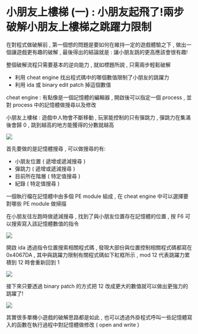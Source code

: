 # 小朋友上樓梯 (一) : 小朋友起飛了!兩步破解小朋友上樓梯之跳躍力限制

在對程式做破解前 , 第一個想的問題是要如何在維持一定的遊戲體驗之下 , 做出一個讓遊戲更有趣的破解 , 最後得出的結論就是 : 讓小朋友跳的更高應該會很有趣!

整個破解流程只需要基本的逆向能力 , 就如標題所說 , 只需兩步輕鬆破解

* 利用 cheat engine 找出程式碼中的哪個數值限制了小朋友的跳躍力
* 利用 ida 或 binary edit patch 掉這個數值

cheat engine : 有點像是一個記憶體的編輯器 , 開啟後可以指定一個 process , 並對 process 中的記憶體做搜尋以及修改

小朋友上樓梯 : 遊戲中人物會不斷移動 , 玩家能控制的只有彈跳力 , 彈跳力在集滿後會歸 0 , 跳到越高的地方能獲得的分數就越高

![](https://i.imgur.com/QO4HJWa.png)

首先要做的是記憶體搜尋 , 可以做搜尋的有:

* 小朋友位置 ( 遞增或遞減搜尋 )
* 彈跳力 ( 遞增或遞減搜尋 )
* 目前所在階層 ( 特定值搜尋 )
* 紀錄 ( 特定值搜尋 )

一個執行檔在記憶體中由多個 PE module 組成 , 在 cheat engine 中可以選擇要對哪些 PE module 做掃描

在小朋友往左跑時做遞減搜尋 , 找到了與小朋友位置存在記憶體的位置 , 按 F6 可以搜索寫入該記憶體數值的指令

![](https://i.imgur.com/jCQ6UDI.png)

開啟 ida 透過指令位置搜索相關程式碼 , 發現大部份與位置控制相關程式碼都寫在 0x4067DA , 其中與跳躍力限制有關程式碼如下紅框所示 , mod 12 代表跳躍力累積到 12 時會重新回到 1 

![](https://i.imgur.com/oNewKEA.png)

接下來只要透過 binary patch 的方式把 12 改成更大的數值就可以做出更強力的跳躍了!

![](https://media.giphy.com/media/MtHt5RKf83LGKpJRR9/giphy.gif)


其實很多單機小遊戲的破解思路都是如此 , 也可以透過外掛程式呼叫一些記憶體寫入的函數在執行過程中對記憶體做修改 ( open and write )